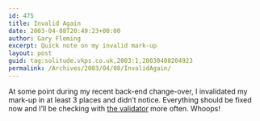 ```yaml
---
id: 475
title: Invalid Again
date: 2003-04-08T20:49:23+00:00
author: Gary Fleming
excerpt: Quick note on my invalid mark-up
layout: post
guid: tag:solitude.vkps.co.uk,2003:1,20030408204923
permalink: /Archives/2003/04/08/InvalidAgain/
---
```

At some point during my recent back-end change-over, I invalidated my mark-up in at least 3 places and didn&#8217;t notice. Everything should be fixed now and I&#8217;ll be checking with [the validator](http://validator.w3.org) more often. Whoops!
